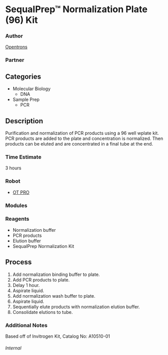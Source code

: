# SequalPrep™ Normalization Plate (96) Kit

### Author
[Opentrons](url)

### Partner

## Categories
* Molecular Biology
	* DNA
* Sample Prep
	* PCR

## Description
Purification and normalization of PCR products using a 96 well wplate kit.  PCR products are added to the plate and concentration is normalized.  Then products can be eluted and are concentrated in a final tube at the end.

### Time Estimate
3 hours

### Robot
* [OT PRO](https://opentrons.com/ot-one-pro)

### Modules

### Reagents
* Normalization buffer
* PCR products
* Elution buffer
* SequalPrep Normalization Kit

## Process
1. Add normalization binding buffer to plate.
2. Add PCR products to plate.
3. Delay 1 hour.
4. Aspirate liquid.
5. Add normalization wash buffer to plate.
6. Aspirate liquid.
7. Sequentially elute products with normalization elution buffer.
8. Consolidate elutions to tube.


### Additional Notes
Based off of Invitrogen Kit, Catalog No: A10510-01


###### Internal
